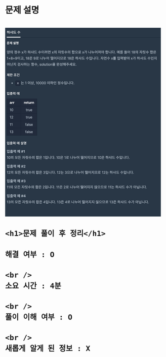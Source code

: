 <h1>
  문제 설명
  <h1>
    <img src="/images_problem/하샤드 수.png" />

    <h1>문제 풀이 후 정리</h1>

    해결 여부 : O

    <br />
    소요 시간 : 4분

    <br />
    풀이 이해 여부 : O

    <br />
    새롭게 알게 된 정보 : X

  </h1>
</h1>
